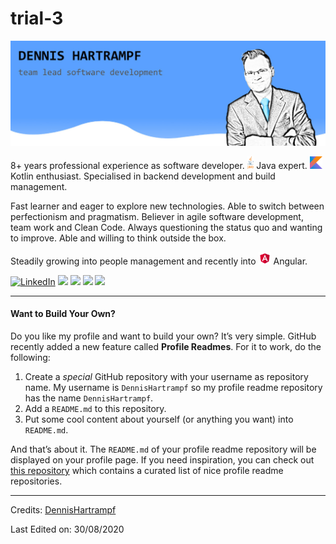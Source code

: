 # trial-3
   <img src="https://raw.githubusercontent.com/DennisHartrampf/DennisHartrampf/master/img/header.jpg" alt="Image showing Dennis Hartrampf, team lead software development">
<p>8+ years professional experience as software developer. <img src="https://raw.githubusercontent.com/DennisHartrampf/DennisHartrampf/master/img/java.svg" alt="" height="20"> Java expert. <img src="https://raw.githubusercontent.com/DennisHartrampf/DennisHartrampf/master/img/kotlin.svg" alt="" height="20"> Kotlin enthusiast. Specialised in backend development and build management.</p>
<p>Fast learner and eager to explore new technologies. Able to switch between perfectionism and pragmatism. Believer in agile software development, team work and Clean Code. Always questioning the status quo and wanting to improve. Able and willing to think outside the box.</p>
<p>Steadily growing into people management and recently into <img src="https://raw.githubusercontent.com/DennisHartrampf/DennisHartrampf/master/img/angular.svg" alt="" height="20"> Angular.</p>
<!-- https://github-readme-stats.vercel.app/api?username=DennisHartrampf&show_icons=true -->
<p>
  <a href="https://www.linkedin.com/in/dennis-hartrampf"><img src="https://img.shields.io/badge/LinkedIn--_.svg?style=social&amp;logo=linkedin" alt="LinkedIn"></a>
  <a href="#"><img src="https://img.shields.io/badge/Java-Expert-_.svg?logo=java"></a>
  <a href="#"><img src="https://img.shields.io/badge/Kotlin-Enthusiast-_.svg?logo=kotlin"></a>
  <a href="#"><img src="https://img.shields.io/badge/TDD-Advocate-_.svg"></a>
  <a href="#"><img src="https://img.shields.io/badge/Clean%20Code-Evangelist-_.svg"></a>
</p>
<hr>
<h4 id="want-to-build-your-own">Want to Build Your Own?</h4>
<p>Do you like my profile and want to build your own? It’s very simple. GitHub recently added a new feature called <strong>Profile Readmes</strong>. For it to work, do the following:</p>
<ol>
<li>Create a <em>special</em> GitHub repository with your username as repository name. My username is <code>DennisHartrampf</code> so my profile readme repository has the name <code>DennisHartrampf</code>.</li>
<li>Add a <code>README.md</code> to this repository.</li>
<li>Put some cool content about yourself (or anything you want) into <code>README.md</code>.</li>
</ol>
<p>And that’s about it. The <code>README.md</code> of your profile readme repository will be displayed on your profile page. If you need inspiration, you can check out <a href="https://github.com/abhisheknaiidu/awesome-github-profile-readme">this repository</a> which contains a curated list of nice profile readme repositories.</p>
<hr>
<p>Credits: <a href="https://github.com/DennisHartrampf">DennisHartrampf</a></p>
<p>Last Edited on: 30/08/2020</p> 
